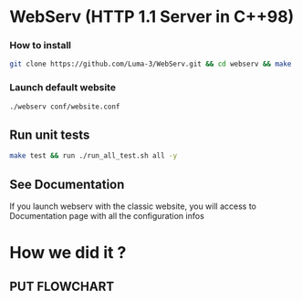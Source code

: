 # WebServ (HTTP 1.1 Server in C++98)

### How to install

```bash 
git clone https://github.com/Luma-3/WebServ.git && cd webserv && make
```

### Launch default website

```bash
./webserv conf/website.conf
```


## Run unit tests

```bash
make test && run ./run_all_test.sh all -y
```

## See Documentation

If you launch webserv with the classic website, you will access to Documentation page with all the configuration infos

# How we did it ?

## PUT FLOWCHART



